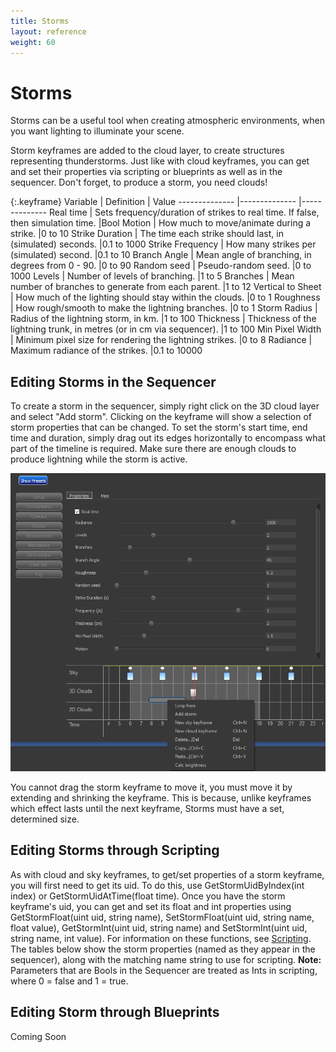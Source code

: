 ```yaml
---
title: Storms
layout: reference
weight: 60
---
```







Storms
====================

Storms can be a useful tool when creating atmospheric environments, when you want lighting to illuminate your scene.

Storm keyframes are added to the cloud layer, to create structures representing thunderstorms. Just like with cloud keyframes, you can get and set their properties via scripting or blueprints as well as in the sequencer. Don't forget, to produce a storm, you need clouds!


{:.keyframe}
Variable                                                                                |       Definition                                                                                                                                                      |       Value
--------------                                                                  |--------------                                                                                                                                                 |--------------
Real time                                                                               | Sets frequency/duration of strikes to real time. If false, then simulation time.              |Bool
Motion                                                                                  | How much to move/animate during a strike.                                                                                             |0 to 10
Strike Duration                                                                 | The time each strike should last, in (simulated) seconds.                                                             |0.1 to 1000
Strike Frequency                                                                | How many strikes per (simulated) second.                                                                                              |0.1 to 10
Branch Angle                                                                    | Mean angle of branching, in degrees from 0 - 90.                                                                              |0 to 90
Random seed                                                                             | Pseudo-random seed.                                                                                                                                   |0 to 1000
Levels                                                                                  | Number of levels of branching.                                                                                                                |1 to 5
Branches                                                                                | Mean number of branches to generate from each parent.                                                                 |1 to 12
Vertical to Sheet                                                               | How much of the lighting should stay within the clouds.                                                               |0 to 1
Roughness                                                                               | How rough/smooth to make the lightning branches.                                                                              |0 to 1
Storm Radius                                                                    | Radius of the lightning storm, in km.                                                                                                 |1 to 100
Thickness                                                                               | Thickness of the lightning trunk, in metres (or in cm via sequencer).                                 |1 to 100
Min Pixel Width                                                                 | Minimum pixel size for rendering the lightning strikes.                                                               |0 to 8
Radiance                                                                                | Maximum radiance of the strikes.                                                                                                              |0.1 to 10000




Editing Storms in the Sequencer
-----------------------

To create a storm in the sequencer, simply right click on the 3D cloud layer and select "Add storm". Clicking on the keyframe will show a selection of storm properties that can be changed. To set the storm's start time, end time and duration, simply drag out its edges horizontally to encompass what part of the timeline is required. Make sure there are enough clouds to produce lightning while the storm is active.

![](/Images/unity/stormsequencer.png)


You cannot drag the storm keyframe to move it, you must move it by extending and shrinking the keyframe. This is because, unlike keyframes which effect lasts until the next keyframe, Storms must have a set, determined size.



<div class="unity-specific">

Editing Storms through Scripting
-----------------------

As with cloud and sky keyframes, to get/set properties of a storm keyframe, you will first need to get its uid. To do this, use GetStormUidByIndex(int index) or GetStormUidAtTime(float time). Once you have the storm keyframe's uid, you can get and set its float and int properties using GetStormFloat(uint uid, string name), SetStormFloat(uint uid, string name, float value), GetStormInt(uint uid, string name) and SetStormInt(uint uid, string name, int value). For information on these functions, see [Scripting](/unity/scripting.html). The tables below show the storm properties (named as they appear in the sequencer), along with the matching name string to use for scripting. **Note:** Parameters that are Bools in the Sequencer are treated as Ints in scripting, where 0 = false and 1 = true.


</div>

<div class="ue4-specific">

Editing Storm through Blueprints
------------------------

Coming Soon


</div>
